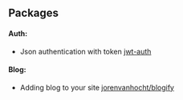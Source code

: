 ## Packages
#### Auth:
- Json authentication with token [jwt-auth](https://github.com/tymondesigns/jwt-auth)

#### Blog:
- Adding blog to your site [jorenvanhocht/blogify](http://www.blogify.io/)

